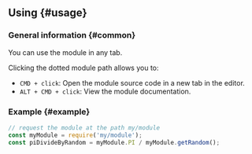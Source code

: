 ## Using {#usage}

### General information {#common}

You can use the module in any tab.

Clicking the dotted module path allows you to:
* `CMD + click`: Open the module source code in a new tab in the editor.
* `ALT + CMD + click`: View the module documentation.

### Example {#example}

```js
// request the module at the path my/module
const myModule = require('my/module');
const piDivideByRandom = myModule.PI / myModule.getRandom();
```
